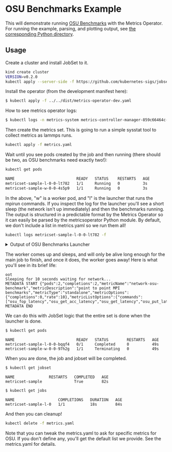 # OSU Benchmarks Example

This will demonstrate running [OSU Benchmarks](https://mvapich.cse.ohio-state.edu/benchmarks/) with the Metrics Operator.
For running the example, parsing, and plotting output, see [the corresponding Python directory](../../python/network-osu-benchmark/).

## Usage

Create a cluster and install JobSet to it.

```bash
kind create cluster
VERSION=v0.2.0
kubectl apply --server-side -f https://github.com/kubernetes-sigs/jobset/releases/download/$VERSION/manifests.yaml
```

Install the operator (from the development manifest here):

```bash
$ kubectl apply -f ../../dist/metrics-operator-dev.yaml
```

How to see metrics operator logs:

```bash
$ kubectl logs -n metrics-system metrics-controller-manager-859c66464c-7rpbw
```

Then create the metrics set. This is going to run a simple sysstat tool to collect metrics
as lammps runs.

```bash
kubectl apply -f metrics.yaml
```

Wait until you see pods created by the job and then running (there should be two, as OSU benchmarks need exactly two!):

```bash
kubectl get pods
```
```diff
NAME                           READY   STATUS    RESTARTS   AGE
metricset-sample-l-0-0-lt782   1/1     Running   0          3s
metricset-sample-w-0-0-4s5p9   1/1     Running   0          3s
```

In the above, "w" is a worker pod, and "l" is the launcher that runs the mpirun commands.
If you inspect the log for the launcher you'll see a short sleep (the network isn't up immediately)
and then the benchmarks running. The output is structured in a predictable format by the Metrics
Operator so it can easily be parsed by the metricsoperator Python module.
By default, we don't include a list in metrics.yaml so we run them all!

```bash
kubectl logs metricset-sample-l-0-0-lt782 -f
```

<details>

<summary>Output of OSU Benchmarks Launcher</summary>

```console
root
Sleeping for 10 seconds waiting for network...
METADATA START {"pods":2,"completions":2,"metricName":"network-osu-benchmark","metricDescription":"point to point MPI benchmarks","metricType":"standalone","metricOptions":{"completions":0,"rate":10},"metricListOptions":{"commands":["osu_fop_latency","osu_get_acc_latency","osu_get_latency","osu_put_latency","osu_acc_latency"]}}
METADATA END
METRICS OPERATOR COLLECTION START
METRICS OPERATOR TIMEPOINT
mpirun --hostfile ./hostfile.txt --allow-run-as-root -np 2 ./osu_fop_latency
# OSU MPI_Fetch_and_op latency Test v5.8
# Window creation: MPI_Win_allocate
# Synchronization: MPI_Win_flush
# Size          Latency (us)
8                       0.45
METRICS OPERATOR TIMEPOINT
mpirun --hostfile ./hostfile.txt --allow-run-as-root -np 2 ./osu_get_acc_latency
# OSU MPI_Get_accumulate latency Test v5.8
# Window creation: MPI_Win_create
# Synchronization: MPI_Win_lock/unlock
# Size          Latency (us)
1                       3.16
2                       2.12
4                       1.48
8                       1.43
16                      1.42
32                      1.46
64                      1.48
128                     1.51
256                     1.57
512                     1.73
1024                    2.01
2048                    2.65
4096                    3.86
8192                    7.86
16384                  14.87
32768                  27.92
65536                  67.16
131072                115.28
262144                218.97
524288                440.29
1048576               899.82
2097152              2056.84
4194304              4217.38
METRICS OPERATOR TIMEPOINT
mpirun --hostfile ./hostfile.txt --allow-run-as-root -np 2 ./osu_get_latency
# OSU MPI_Get latency Test v5.8
# Window creation: MPI_Win_allocate
# Synchronization: MPI_Win_flush
# Size          Latency (us)
1                       0.20
2                       0.19
4                       0.17
8                       0.15
16                      0.15
32                      0.14
64                      0.13
128                     0.13
256                     0.13
512                     0.13
1024                    0.17
2048                    0.13
4096                    0.15
8192                    0.22
16384                   0.52
32768                   0.97
65536                   1.91
131072                  3.98
262144                  8.56
524288                 16.80
1048576                32.75
2097152                79.51
4194304               578.12
METRICS OPERATOR TIMEPOINT
mpirun --hostfile ./hostfile.txt --allow-run-as-root -np 2 ./osu_put_latency
# OSU MPI_Put Latency Test v5.8
# Window creation: MPI_Win_allocate
# Synchronization: MPI_Win_flush
# Size          Latency (us)
1                       0.30
2                       0.33
4                       0.31
8                       0.24
16                      0.22
32                      0.18
64                      0.18
128                     0.17
256                     0.17
512                     0.16
1024                    0.14
2048                    0.16
4096                    0.20
8192                    0.25
16384                   0.54
32768                   1.10
65536                   1.95
131072                  3.80
262144                  7.97
524288                 48.36
1048576                38.53
2097152                71.64
4194304               307.45
METRICS OPERATOR TIMEPOINT
mpirun --hostfile ./hostfile.txt --allow-run-as-root -np 2 ./osu_acc_latency
# OSU MPI_Accumulate latency Test v5.8
# Window creation: MPI_Win_allocate
# Synchronization: MPI_Win_flush
# Size          Latency (us)
1                       0.25
2                       0.24
4                       0.25
8                       0.25
16                      0.26
32                      0.28
64                      0.31
128                     0.38
256                     0.51
512                     0.82
1024                    1.29
2048                    2.39
4096                    4.21
8192                    8.22
16384                  15.93
32768                  30.47
65536                  61.28
131072                122.85
262144                252.14
524288                509.32
1048576              1035.88
2097152              2249.48
4194304              5677.54
METRICS OPERATOR COLLECTION END
```

</details>

The worker comes up and sleeps, and will only be alive long enough for the main job to
finish, and once it does, the worker goes away! Here is what you'll see in its brief life:

```console
oot
Sleeping for 10 seconds waiting for network...
METADATA START {"pods":2,"completions":2,"metricName":"network-osu-benchmark","metricDescription":"point to point MPI benchmarks","metricType":"standalone","metricOptions":{"completions":0,"rate":10},"metricListOptions":{"commands":["osu_fop_latency","osu_get_acc_latency","osu_get_latency","osu_put_latency","osu_acc_latency"]}}
METADATA END
```

We can do this with JobSet logic that the entire set is done when the launcher is done.

```bash
$ kubectl get pods
```
```console
NAME                           READY   STATUS        RESTARTS   AGE
metricset-sample-l-0-0-bqqf4   0/1     Completed     0          49s
metricset-sample-w-0-0-97h2g   1/1     Terminating   0          49s
```

When you are done, the job and jobset will be completed.

```bash
$ kubectl get jobset
```
```console
NAME               RESTARTS   COMPLETED   AGE
metricset-sample              True        82s
```
```bash
$ kubectl get jobs
```
```console
NAME                   COMPLETIONS   DURATION   AGE
metricset-sample-l-0   1/1           18s        84s
```

And then you can cleanup!

```bash
kubectl delete -f metrics.yaml
```

Note that you can tweak the metrics.yaml to ask for specific metrics for OSU.
If you don't define any, you'll get the default list we provide. See
the metrics.yaml for details.
